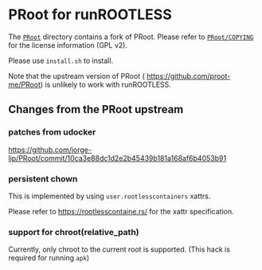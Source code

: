 # PRoot for runROOTLESS

The [`PRoot`](PRoot) directory contains a fork of PRoot.
Please refer to [`PRoot/COPYING`](PRoot/COPYING) for the license information (GPL v2).

Please use `install.sh` to install.

Note that the upstream version of PRoot ( https://github.com/proot-me/PRoot) is unlikely to work with runROOTLESS.

## Changes from the PRoot upstream

### patches from udocker

https://github.com/jorge-lip/PRoot/commit/10ca3e88dc1d2e2b45439b181a168af6b4053b91

### persistent chown

This is implemented by using `user.rootlesscontainers` xattrs.

Please refer to https://rootlesscontaine.rs/ for the xattr specification.

### support for chroot(relative_path)

Currently, only chroot to the current root is supported.
(This hack is required for running `apk`)
